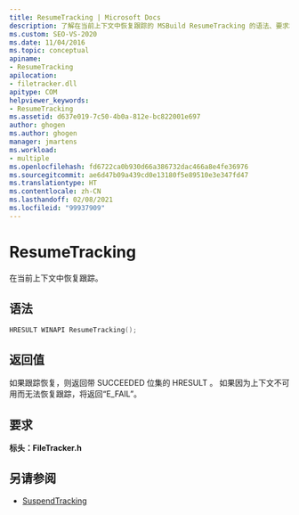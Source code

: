 ```yaml
---
title: ResumeTracking | Microsoft Docs
description: 了解在当前上下文中恢复跟踪的 MSBuild ResumeTracking 的语法、要求和返回值。
ms.custom: SEO-VS-2020
ms.date: 11/04/2016
ms.topic: conceptual
apiname:
- ResumeTracking
apilocation:
- filetracker.dll
apitype: COM
helpviewer_keywords:
- ResumeTracking
ms.assetid: d637e019-7c50-4b0a-812e-bc822001e697
author: ghogen
ms.author: ghogen
manager: jmartens
ms.workload:
- multiple
ms.openlocfilehash: fd6722ca0b930d66a386732dac466a8e4fe36976
ms.sourcegitcommit: ae6d47b09a439cd0e13180f5e89510e3e347fd47
ms.translationtype: HT
ms.contentlocale: zh-CN
ms.lasthandoff: 02/08/2021
ms.locfileid: "99937909"
---
```

# <a name="resumetracking"></a>ResumeTracking

在当前上下文中恢复跟踪。

## <a name="syntax"></a>语法

```cpp
HRESULT WINAPI ResumeTracking();
```

## <a name="return-value"></a>返回值

 如果跟踪恢复，则返回带 SUCCEEDED 位集的 HRESULT 。 如果因为上下文不可用而无法恢复跟踪，将返回“E_FAIL”。

## <a name="requirements"></a>要求

 **标头：FileTracker.h** 

## <a name="see-also"></a>另请参阅

- [SuspendTracking](../msbuild/suspendtracking.md)
